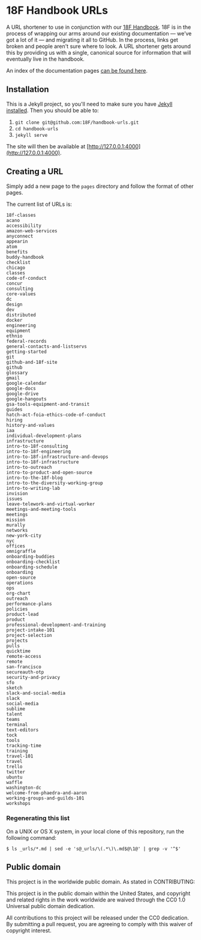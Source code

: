 # 18F Handbook URLs

A URL shortener to use in conjunction with our [18F Handbook](https://github.com/18F/handbook/). 18F is in the process of wrapping our arms around our existing documentation &mdash; we&rsquo;ve got a lot of it &mdash; and migrating it all to GitHub. In the process, links get broken and people aren't sure where to look. A URL shortener gets around this by providing us with a single, canonical source for information that will eventually live in the handbook.

An index of the documentation pages [can be found here](https://github.com/18F/handbook#readme).  

## Installation

This is a Jekyll project, so you'll need to make sure you have [Jekyll installed](http://jekyllrb.com/docs/installation/). Then you should be able to:

1. `git clone git@github.com:18F/handbook-urls.git`
2. `cd handbook-urls`
3. `jekyll serve`

The site will then be available at [http://127.0.0.1:4000](http://127.0.0.1:4000).

## Creating a URL

Simply add a new page to the `pages` directory and follow the format of other pages. 

The current list of URLs is:

```
18f-classes
acano
accessibility
amazon-web-services
anyconnect
appearin
atom
benefits
buddy-handbook
checklist
chicago
classes
code-of-conduct
concur
consulting
core-values
dc
design
dev
distributed
docker
engineering
equipment
ethnio
federal-records
general-contacts-and-listservs
getting-started
git
github-and-18f-site
github
glossary
gmail
google-calendar
google-docs
google-drive
google-hangouts
gsa-tools-equipment-and-transit
guides
hatch-act-foia-ethics-code-of-conduct
hiring
history-and-values
iaa
individual-development-plans
infrastructure
intro-to-18f-consulting
intro-to-18f-engineering
intro-to-18f-infrastructure-and-devops
intro-to-18f-infrastructure
intro-to-outreach
intro-to-product-and-open-source
intro-to-the-18f-blog
intro-to-the-diversity-working-group
intro-to-writing-lab
invision
issues
leave-telework-and-virtual-worker
meetings-and-meeting-tools
meetings
mission
murally
networks
new-york-city
nyc
offices
omnigraffle
onboarding-buddies
onboarding-checklist
onboarding-schedule
onboarding
open-source
operations
ops
org-chart
outreach
performance-plans
policies
product-lead
product
professional-development-and-training
project-intake-101
project-selection
projects
pulls
quicktime
remote-access
remote
san-francisco
secureauth-otp
security-and-privacy
sfo
sketch
slack-and-social-media
slack
social-media
sublime
talent
teams
terminal
text-editors
tock
tools
tracking-time
training
travel-101
travel
trello
twitter
ubuntu
waffle
washington-dc
welcome-from-phaedra-and-aaron
working-groups-and-guilds-101
workshops
```

### Regenerating this list

On a UNIX or OS X system, in your local clone of this repository, run the
following command:

```shell
$ ls _urls/*.md | sed -e 's@_urls/\(.*\)\.md$@\1@' | grep -v '^$' 
```

## Public domain

This project is in the worldwide public domain. As stated in CONTRIBUTING:

This project is in the public domain within the United States, and copyright and related rights in the work worldwide are waived through the CC0 1.0 Universal public domain dedication.

All contributions to this project will be released under the CC0 dedication. By submitting a pull request, you are agreeing to comply with this waiver of copyright interest.
